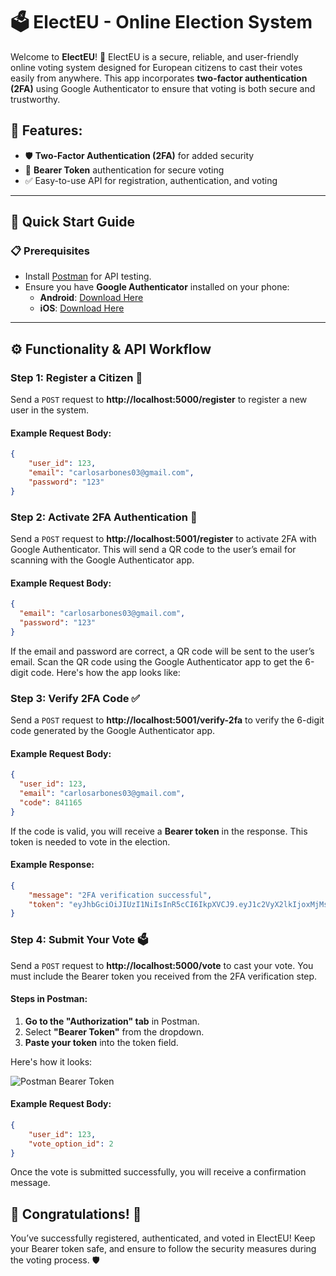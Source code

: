 # 🗳️ ElectEU - Online Election System

Welcome to **ElectEU**! 🎉 ElectEU is a secure, reliable, and user-friendly online voting system designed for European citizens to cast their votes easily from anywhere. This app incorporates **two-factor authentication (2FA)** using Google Authenticator to ensure that voting is both secure and trustworthy.

## 🌟 Features:

- 🛡️ **Two-Factor Authentication (2FA)** for added security
- 🔐 **Bearer Token** authentication for secure voting
- ✅ Easy-to-use API for registration, authentication, and voting

---

## 🚀 Quick Start Guide

### 📋 Prerequisites

- Install [Postman](https://www.postman.com/downloads/) for API testing.
- Ensure you have **Google Authenticator** installed on your phone:
  - **Android**: [Download Here](https://play.google.com/store/apps/details?id=com.google.android.apps.authenticator2)
  - **iOS**: [Download Here](https://apps.apple.com/us/app/google-authenticator/id388497605)

---

## ⚙️ Functionality & API Workflow

### Step 1: Register a Citizen 📝

Send a `POST` request to **http://localhost:5000/register** to register a new user in the system.

#### Example Request Body:

```json
{
    "user_id": 123,
    "email": "carlosarbones03@gmail.com",
    "password": "123"
}
```

### Step 2: Activate 2FA Authentication 🔐
Send a `POST` request to **http://localhost:5001/register** to activate 2FA with Google Authenticator. This will send a QR code to the user’s email for scanning with the Google Authenticator app.

#### Example Request Body:
```json
{
  "email": "carlosarbones03@gmail.com",
  "password": "123"
}
```

If the email and password are correct, a QR code will be sent to the user’s email. Scan the QR code using the Google Authenticator app to get the 6-digit code.
Here's how the app looks like:

### Step 3: Verify 2FA Code ✅
Send a `POST` request to **http://localhost:5001/verify-2fa** to verify the 6-digit code generated by the Google Authenticator app.

#### Example Request Body:
```json
{
  "user_id": 123,
  "email": "carlosarbones03@gmail.com",
  "code": 841165
}
```

If the code is valid, you will receive a **Bearer token** in the response. This token is needed to vote in the election.

#### Example Response:
```json
{
    "message": "2FA verification successful",
    "token": "eyJhbGciOiJIUzI1NiIsInR5cCI6IkpXVCJ9.eyJ1c2VyX2lkIjoxMjMsImVtYWlsIjoiY2FybG9zYXJib25lczAzQGdtYWlsLmNvbSIsImV4cCI6MTcyODkwMjA5N30.aMcx7R4gg7E0FlIK54evqe_j-744Ab34IgTyzl0j-vQ"
}
```

### Step 4: Submit Your Vote 🗳️
Send a `POST` request to **http://localhost:5000/vote** to cast your vote. You must include the Bearer token you received from the 2FA verification step.

#### Steps in Postman:
1. **Go to the "Authorization" tab** in Postman.
2. Select **"Bearer Token"** from the dropdown.
3. **Paste your token** into the token field.

Here's how it looks:

![Postman Bearer Token](https://learning.postman.com/static/f9052c2b8e70383517fba0a4253c460d/8fc77/Screen_Shot_2020-06-24_at_4.41.09_PM.png)

#### Example Request Body:
```json
{
    "user_id": 123,
    "vote_option_id": 2
}
```

Once the vote is submitted successfully, you will receive a confirmation message.

## 🎉 Congratulations! 🎉
You’ve successfully registered, authenticated, and voted in ElectEU! Keep your Bearer token safe, and ensure to follow the security measures during the voting process. 🛡️
````

